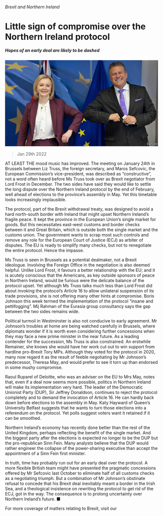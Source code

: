 ###### Brexit and Northern Ireland

# Little sign of compromise over the Northern Ireland protocol 

##### Hopes of an early deal are likely to be dashed 

![image](images/20220129_brp502.jpg) 

> Jan 29th 2022 

AT LEAST THE mood music has improved. The meeting on January 24th in Brussels between Liz Truss, the foreign secretary, and Maros Sefcovic, the European Commission’s vice-president, was described as “constructive”, not a word often heard before Ms Truss took over as Brexit negotiator from Lord Frost in December. The two sides have said they would like to settle the long dispute over the Northern Ireland protocol by the end of February, well ahead of elections to the province’s assembly in May. Yet this timetable looks increasingly implausible.

The protocol, part of the Brexit withdrawal treaty, was designed to avoid a hard north-south border with Ireland that might upset Northern Ireland’s fragile peace. It kept the province in the European Union’s single market for goods. But this necessitates east-west customs and border checks between it and Great Britain, which is outside both the single market and the customs union. The government wants to scrap most such controls and remove any role for the European Court of Justice (ECJ) as arbiter of disputes. The EU is ready to simplify many checks, but not to renegotiate the entire protocol. Hence the impasse.


Ms Truss is seen in Brussels as a potential dealmaker, not a Brexit ideologue. Involving the Foreign Office in the negotiation is also deemed helpful. Unlike Lord Frost, it favours a better relationship with the EU; and it is acutely conscious that the Americans, as key outside sponsors of peace in Northern Ireland, would be furious were the delicate balance of the protocol upset. Yet although Ms Truss talks much less than Lord Frost did about invoking the protocol’s Article 16 to allow unilateral suspension of its trade provisions, she is not offering many other hints at compromise. Boris Johnson this week termed the implementation of the protocol “insane and pettifogging”. Mij Rahman of the Eurasia group consultancy says the gap between the two sides remains wide.

Political turmoil in Westminster is also not conducive to early agreement. Mr Johnson’s troubles at home are being watched carefully in Brussels, where diplomats wonder if it is worth even considering further concessions when they may face a new prime minister in the near future. As a leading contender for the succession, Ms Truss is also constrained. An erstwhile Remainer, she knows she would have her work cut out to win support from hardline pro-Brexit Tory MPs. Although they voted for the protocol in 2020, many now regard it as the result of feeble negotiating by Mr Johnson’s predecessor, Theresa May, and would prefer to see it torn up than endorsed in some mushy compromise.

Raoul Ruparel of Deloitte, who was an adviser on the EU to Mrs May, notes that, even if a deal now seems more possible, politics in Northern Ireland will make its implementation very hard. The leader of the Democratic Unionist Party (DUP), Sir Jeffrey Donaldson, continues to reject the protocol completely and to demand the invocation of Article 16. He can hardly back down before elections to the assembly in May. Katy Hayward of Queen’s University Belfast suggests that he wants to turn those elections into a referendum on the protocol. Yet polls suggest voters want it retained if it can be smoothed.

Northern Ireland’s economy has recently done better than the rest of the United Kingdom, perhaps reflecting the benefit of the single market. And the biggest party after the elections is expected no longer to be the DUP but the pro-republican Sinn Fein. Many analysts believe that the DUP would rather engineer the collapse of the power-sharing executive than accept the appointment of a Sinn Fein first minister.

In truth, time has probably run out for an early deal over the protocol. A more flexible British team might have presented the pragmatic concessions offered by Mr Sefcovic last October to eliminate half of all customs checks as a negotiating triumph. But a combination of Mr Johnson’s obstinate refusal to concede that his Brexit deal inevitably meant a border in the Irish Sea, and a theological insistence on rewriting the protocol to get rid of the ECJ, got in the way. The consequence is to prolong uncertainty over Northern Ireland’s future. ■

For more coverage of matters relating to Brexit, visit our 

